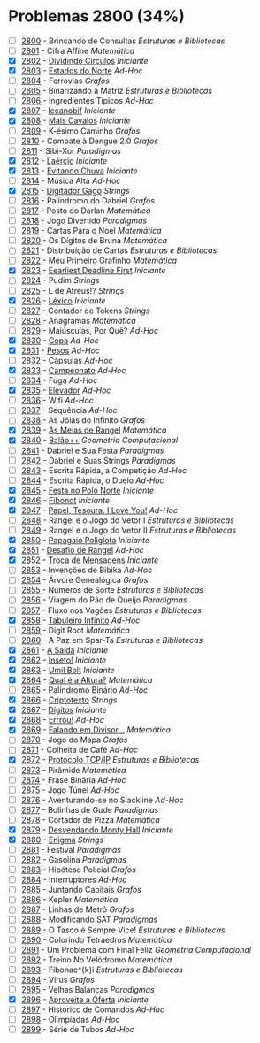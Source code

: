 # Problemas 2800 (34%)

  - [ ]  [2800](https://www.beecrowd.com.br/judge/pt/problems/view/2800) - Brincando de Consultas *Estruturas e Bibliotecas*
  - [ ]  [2801](https://www.beecrowd.com.br/judge/pt/problems/view/2801) - Cifra Affine *Matemática*
  - [x]  [2802](https://www.beecrowd.com.br/judge/pt/problems/view/2802) - [Dividindo Círculos](https://github.com/potigol/beecrowd/blob/master/src/2800/2802.poti) *Iniciante*
  - [x]  [2803](https://www.beecrowd.com.br/judge/pt/problems/view/2803) - [Estados do Norte](https://github.com/potigol/beecrowd/blob/master/src/2800/2803.poti) *Ad-Hoc*
  - [ ]  [2804](https://www.beecrowd.com.br/judge/pt/problems/view/2804) - Ferrovias *Grafos*
  - [ ]  [2805](https://www.beecrowd.com.br/judge/pt/problems/view/2805) - Binarizando a Matriz *Estruturas e Bibliotecas*
  - [ ]  [2806](https://www.beecrowd.com.br/judge/pt/problems/view/2806) - Ingredientes Típicos *Ad-Hoc*
  - [x]  [2807](https://www.beecrowd.com.br/judge/pt/problems/view/2807) - [Iccanobif](https://github.com/potigol/beecrowd/blob/master/src/2800/2807.poti) *Iniciante*
  - [x]  [2808](https://www.beecrowd.com.br/judge/pt/problems/view/2808) - [Mais Cavalos](https://github.com/potigol/beecrowd/blob/master/src/2800/2808.poti) *Iniciante*
  - [ ]  [2809](https://www.beecrowd.com.br/judge/pt/problems/view/2809) - K-ésimo Caminho *Grafos*
  - [ ]  [2810](https://www.beecrowd.com.br/judge/pt/problems/view/2810) - Combate à Dengue 2.0 *Grafos*
  - [ ]  [2811](https://www.beecrowd.com.br/judge/pt/problems/view/2811) - Sibi-Xor *Paradigmas*
  - [x]  [2812](https://www.beecrowd.com.br/judge/pt/problems/view/2812) - [Laércio](https://github.com/potigol/beecrowd/blob/master/src/2800/2812.poti) *Iniciante*
  - [x]  [2813](https://www.beecrowd.com.br/judge/pt/problems/view/2813) - [Evitando Chuva](https://github.com/potigol/beecrowd/blob/master/src/2800/2813.poti) *Iniciante*
  - [ ]  [2814](https://www.beecrowd.com.br/judge/pt/problems/view/2814) - Música Alta *Ad-Hoc*
  - [x]  [2815](https://www.beecrowd.com.br/judge/pt/problems/view/2815) - [Digitador Gago](https://github.com/potigol/beecrowd/blob/master/src/2800/2815.poti) *Strings*
  - [ ]  [2816](https://www.beecrowd.com.br/judge/pt/problems/view/2816) - Palíndromo do Dabriel *Grafos*
  - [ ]  [2817](https://www.beecrowd.com.br/judge/pt/problems/view/2817) - Posto do Darlan *Matemática*
  - [ ]  [2818](https://www.beecrowd.com.br/judge/pt/problems/view/2818) - Jogo Divertido *Paradigmas*
  - [ ]  [2819](https://www.beecrowd.com.br/judge/pt/problems/view/2819) - Cartas Para o Noel *Matemática*
  - [ ]  [2820](https://www.beecrowd.com.br/judge/pt/problems/view/2820) - Os Dígitos de Bruna *Matemática*
  - [ ]  [2821](https://www.beecrowd.com.br/judge/pt/problems/view/2821) - Distribuição de Cartas *Estruturas e Bibliotecas*
  - [ ]  [2822](https://www.beecrowd.com.br/judge/pt/problems/view/2822) - Meu Primeiro Grafinho *Matemática*
  - [x]  [2823](https://www.beecrowd.com.br/judge/pt/problems/view/2823) - [Eearliest Deadline First](https://github.com/potigol/beecrowd/blob/master/src/2800/2823.poti) *Iniciante*
  - [ ]  [2824](https://www.beecrowd.com.br/judge/pt/problems/view/2824) - Pudim *Strings*
  - [ ]  [2825](https://www.beecrowd.com.br/judge/pt/problems/view/2825) - L de Atreus!? *Strings*
  - [x]  [2826](https://www.beecrowd.com.br/judge/pt/problems/view/2826) - [Léxico](https://github.com/potigol/beecrowd/blob/master/src/2800/2826.poti) *Iniciante*
  - [ ]  [2827](https://www.beecrowd.com.br/judge/pt/problems/view/2827) - Contador de Tokens *Strings*
  - [ ]  [2828](https://www.beecrowd.com.br/judge/pt/problems/view/2828) - Anagramas *Matemática*
  - [ ]  [2829](https://www.beecrowd.com.br/judge/pt/problems/view/2829) - Maiúsculas, Por Quê? *Ad-Hoc*
  - [x]  [2830](https://www.beecrowd.com.br/judge/pt/problems/view/2830) - [Copa](https://github.com/potigol/beecrowd/blob/master/src/2800/2830.poti) *Ad-Hoc*
  - [x]  [2831](https://www.beecrowd.com.br/judge/pt/problems/view/2831) - [Pesos](https://github.com/potigol/beecrowd/blob/master/src/2800/2831.poti) *Ad-Hoc*
  - [ ]  [2832](https://www.beecrowd.com.br/judge/pt/problems/view/2832) - Cápsulas *Ad-Hoc*
  - [x]  [2833](https://www.beecrowd.com.br/judge/pt/problems/view/2833) - [Campeonato](https://github.com/potigol/beecrowd/blob/master/src/2800/2833.poti) *Ad-Hoc*
  - [ ]  [2834](https://www.beecrowd.com.br/judge/pt/problems/view/2834) - Fuga *Ad-Hoc*
  - [x]  [2835](https://www.beecrowd.com.br/judge/pt/problems/view/2835) - [Elevador](https://github.com/potigol/beecrowd/blob/master/src/2800/2835.poti) *Ad-Hoc*
  - [ ]  [2836](https://www.beecrowd.com.br/judge/pt/problems/view/2836) - Wifi *Ad-Hoc*
  - [ ]  [2837](https://www.beecrowd.com.br/judge/pt/problems/view/2837) - Sequência *Ad-Hoc*
  - [ ]  [2838](https://www.beecrowd.com.br/judge/pt/problems/view/2838) - As Jóias do Infinito *Grafos*
  - [x]  [2839](https://www.beecrowd.com.br/judge/pt/problems/view/2839) - [As Meias de Rangel](https://github.com/potigol/beecrowd/blob/master/src/2800/2839.poti) *Matemática*
  - [x]  [2840](https://www.beecrowd.com.br/judge/pt/problems/view/2840) - [Balão++](https://github.com/potigol/beecrowd/blob/master/src/2800/2840.poti) *Geometria Computacional*
  - [ ]  [2841](https://www.beecrowd.com.br/judge/pt/problems/view/2841) - Dabriel e Sua Festa *Paradigmas*
  - [ ]  [2842](https://www.beecrowd.com.br/judge/pt/problems/view/2842) - Dabriel e Suas Strings *Paradigmas*
  - [ ]  [2843](https://www.beecrowd.com.br/judge/pt/problems/view/2843) - Escrita Rápida, a Competição *Ad-Hoc*
  - [ ]  [2844](https://www.beecrowd.com.br/judge/pt/problems/view/2844) - Escrita Rápida, o Duelo *Ad-Hoc*
  - [x]  [2845](https://www.beecrowd.com.br/judge/pt/problems/view/2845) - [Festa no Polo Norte](https://github.com/potigol/beecrowd/blob/master/src/2800/2845.poti) *Iniciante*
  - [x]  [2846](https://www.beecrowd.com.br/judge/pt/problems/view/2846) - [Fibonot](https://github.com/potigol/beecrowd/blob/master/src/2800/2846.poti) *Iniciante*
  - [x]  [2847](https://www.beecrowd.com.br/judge/pt/problems/view/2847) - [Papel, Tesoura, I Love You!](https://github.com/potigol/beecrowd/blob/master/src/2800/2847.poti) *Ad-Hoc*
  - [ ]  [2848](https://www.beecrowd.com.br/judge/pt/problems/view/2848) - Rangel e o Jogo do Vetor I *Estruturas e Bibliotecas*
  - [ ]  [2849](https://www.beecrowd.com.br/judge/pt/problems/view/2849) - Rangel e o Jogo do Vetor II *Estruturas e Bibliotecas*
  - [x]  [2850](https://www.beecrowd.com.br/judge/pt/problems/view/2850) - [Papagaio Poliglota](https://github.com/potigol/beecrowd/blob/master/src/2800/2850.poti) *Iniciante*
  - [x]  [2851](https://www.beecrowd.com.br/judge/pt/problems/view/2851) - [Desafio de Rangel](https://github.com/potigol/beecrowd/blob/master/src/2800/2851.poti) *Ad-Hoc*
  - [x]  [2852](https://www.beecrowd.com.br/judge/pt/problems/view/2852) - [Troca de Mensagens](https://github.com/potigol/beecrowd/blob/master/src/2800/2852.poti) *Iniciante*
  - [ ]  [2853](https://www.beecrowd.com.br/judge/pt/problems/view/2853) - Invenções de Bibika *Ad-Hoc*
  - [ ]  [2854](https://www.beecrowd.com.br/judge/pt/problems/view/2854) - Árvore Genealógica *Grafos*
  - [ ]  [2855](https://www.beecrowd.com.br/judge/pt/problems/view/2855) - Números de Sorte *Estruturas e Bibliotecas*
  - [ ]  [2856](https://www.beecrowd.com.br/judge/pt/problems/view/2856) - Viagem do Pão de Queijo *Paradigmas*
  - [ ]  [2857](https://www.beecrowd.com.br/judge/pt/problems/view/2857) - Fluxo nos Vagões *Estruturas e Bibliotecas*
  - [x]  [2858](https://www.beecrowd.com.br/judge/pt/problems/view/2858) - [Tabuleiro Infinito](https://github.com/potigol/beecrowd/blob/master/src/2800/2858.poti) *Ad-Hoc*
  - [ ]  [2859](https://www.beecrowd.com.br/judge/pt/problems/view/2859) - Digit Root *Matemática*
  - [ ]  [2860](https://www.beecrowd.com.br/judge/pt/problems/view/2860) - A Paz em Spar-Ta *Estruturas e Bibliotecas*
  - [x]  [2861](https://www.beecrowd.com.br/judge/pt/problems/view/2861) - [A Saída](https://github.com/potigol/beecrowd/blob/master/src/2800/2861.poti) *Iniciante*
  - [x]  [2862](https://www.beecrowd.com.br/judge/pt/problems/view/2862) - [Inseto!](https://github.com/potigol/beecrowd/blob/master/src/2800/2862.poti) *Iniciante*
  - [x]  [2863](https://www.beecrowd.com.br/judge/pt/problems/view/2863) - [Umil Bolt](https://github.com/potigol/beecrowd/blob/master/src/2800/2863.poti) *Iniciante*
  - [x]  [2864](https://www.beecrowd.com.br/judge/pt/problems/view/2864) - [Qual é a Altura?](https://github.com/potigol/beecrowd/blob/master/src/2800/2864.poti) *Matemática*
  - [ ]  [2865](https://www.beecrowd.com.br/judge/pt/problems/view/2865) - Palíndromo Binário *Ad-Hoc*
  - [x]  [2866](https://www.beecrowd.com.br/judge/pt/problems/view/2866) - [Criptotexto](https://github.com/potigol/beecrowd/blob/master/src/2800/2866.poti) *Strings*
  - [x]  [2867](https://www.beecrowd.com.br/judge/pt/problems/view/2867) - [Dígitos](https://github.com/potigol/beecrowd/blob/master/src/2800/2867.poti) *Iniciante*
  - [x]  [2868](https://www.beecrowd.com.br/judge/pt/problems/view/2868) - [Errrou!](https://github.com/potigol/beecrowd/blob/master/src/2800/2868.poti) *Ad-Hoc*
  - [x]  [2869](https://www.beecrowd.com.br/judge/pt/problems/view/2869) - [Falando em Divisor...](https://github.com/potigol/beecrowd/blob/master/src/2800/2869.poti) *Matemática*
  - [ ]  [2870](https://www.beecrowd.com.br/judge/pt/problems/view/2870) - Jogo do Mapa *Grafos*
  - [ ]  [2871](https://www.beecrowd.com.br/judge/pt/problems/view/2871) - Colheita de Café *Ad-Hoc*
  - [x]  [2872](https://www.beecrowd.com.br/judge/pt/problems/view/2872) - [Protocolo TCP/IP](https://github.com/potigol/beecrowd/blob/master/src/2800/2872.poti) *Estruturas e Bibliotecas*
  - [ ]  [2873](https://www.beecrowd.com.br/judge/pt/problems/view/2873) - Pirâmide *Matemática*
  - [ ]  [2874](https://www.beecrowd.com.br/judge/pt/problems/view/2874) - Frase Binária *Ad-Hoc*
  - [ ]  [2875](https://www.beecrowd.com.br/judge/pt/problems/view/2875) - Jogo Túnel *Ad-Hoc*
  - [ ]  [2876](https://www.beecrowd.com.br/judge/pt/problems/view/2876) - Aventurando-se no Slackline *Ad-Hoc*
  - [ ]  [2877](https://www.beecrowd.com.br/judge/pt/problems/view/2877) - Bolinhas de Gude *Paradigmas*
  - [ ]  [2878](https://www.beecrowd.com.br/judge/pt/problems/view/2878) - Cortador de Pizza *Matemática*
  - [x]  [2879](https://www.beecrowd.com.br/judge/pt/problems/view/2879) - [Desvendando Monty Hall](https://github.com/potigol/beecrowd/blob/master/src/2800/2879.poti) *Iniciante*
  - [x]  [2880](https://www.beecrowd.com.br/judge/pt/problems/view/2880) - [Enigma](https://github.com/potigol/beecrowd/blob/master/src/2800/2880.poti) *Strings*
  - [ ]  [2881](https://www.beecrowd.com.br/judge/pt/problems/view/2881) - Festival *Paradigmas*
  - [ ]  [2882](https://www.beecrowd.com.br/judge/pt/problems/view/2882) - Gasolina *Paradigmas*
  - [ ]  [2883](https://www.beecrowd.com.br/judge/pt/problems/view/2883) - Hipótese Policial *Grafos*
  - [ ]  [2884](https://www.beecrowd.com.br/judge/pt/problems/view/2884) - Interruptores *Ad-Hoc*
  - [ ]  [2885](https://www.beecrowd.com.br/judge/pt/problems/view/2885) - Juntando Capitais *Grafos*
  - [ ]  [2886](https://www.beecrowd.com.br/judge/pt/problems/view/2886) - Kepler *Matemática*
  - [ ]  [2887](https://www.beecrowd.com.br/judge/pt/problems/view/2887) - Linhas de Metrô *Grafos*
  - [ ]  [2888](https://www.beecrowd.com.br/judge/pt/problems/view/2888) - Modificando SAT *Paradigmas*
  - [ ]  [2889](https://www.beecrowd.com.br/judge/pt/problems/view/2889) - O Tasco é Sempre Vice! *Estruturas e Bibliotecas*
  - [ ]  [2890](https://www.beecrowd.com.br/judge/pt/problems/view/2890) - Colorindo Tetraedros *Matemática*
  - [ ]  [2891](https://www.beecrowd.com.br/judge/pt/problems/view/2891) - Um Problema com Final Feliz *Geometria Computacional*
  - [ ]  [2892](https://www.beecrowd.com.br/judge/pt/problems/view/2892) - Treino No Velódromo *Matemática*
  - [ ]  [2893](https://www.beecrowd.com.br/judge/pt/problems/view/2893) - Fibonac^{k}i *Estruturas e Bibliotecas*
  - [ ]  [2894](https://www.beecrowd.com.br/judge/pt/problems/view/2894) - Vírus *Grafos*
  - [ ]  [2895](https://www.beecrowd.com.br/judge/pt/problems/view/2895) - Velhas Balanças *Paradigmas*
  - [x]  [2896](https://www.beecrowd.com.br/judge/pt/problems/view/2896) - [Aproveite a Oferta](https://github.com/potigol/beecrowd/blob/master/src/2800/2896.poti) *Iniciante*
  - [ ]  [2897](https://www.beecrowd.com.br/judge/pt/problems/view/2897) - Histórico de Comandos *Ad-Hoc*
  - [ ]  [2898](https://www.beecrowd.com.br/judge/pt/problems/view/2898) - Olimpíadas *Ad-Hoc*
  - [ ]  [2899](https://www.beecrowd.com.br/judge/pt/problems/view/2899) - Série de Tubos *Ad-Hoc*